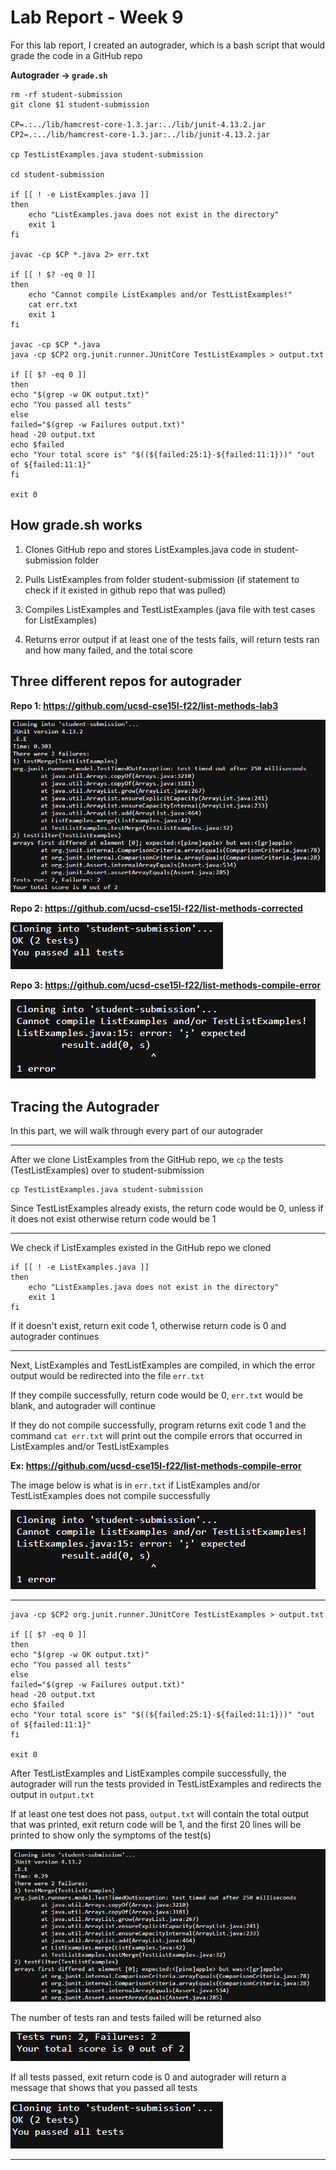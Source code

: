 # Lab Report - Week 9

For this lab report, I created an autograder, which is a bash script that would grade the code in a GitHub repo

**Autograder -> `grade.sh`**

```
rm -rf student-submission
git clone $1 student-submission

CP=.:../lib/hamcrest-core-1.3.jar:../lib/junit-4.13.2.jar
CP2=.:../lib/hamcrest-core-1.3.jar:../lib/junit-4.13.2.jar

cp TestListExamples.java student-submission

cd student-submission

if [[ ! -e ListExamples.java ]]
then
    echo "ListExamples.java does not exist in the directory"
    exit 1
fi

javac -cp $CP *.java 2> err.txt

if [[ ! $? -eq 0 ]]
then
    echo "Cannot compile ListExamples and/or TestListExamples!"
    cat err.txt
    exit 1
fi

javac -cp $CP *.java
java -cp $CP2 org.junit.runner.JUnitCore TestListExamples > output.txt

if [[ $? -eq 0 ]]
then
echo "$(grep -w OK output.txt)"
echo "You passed all tests" 
else
failed="$(grep -w Failures output.txt)"
head -20 output.txt
echo $failed
echo "Your total score is" "$((${failed:25:1}-${failed:11:1}))" "out of ${failed:11:1}"
fi

exit 0
```

## **How grade.sh works**

1. Clones GitHub repo and stores ListExamples.java code in student-submission folder

2. Pulls ListExamples from folder student-submission (if statement to check if it existed in github repo that was pulled)

3. Compiles ListExamples and TestListExamples (java file with test cases for ListExamples)

4. Returns error output if at least one of the tests fails, will return tests ran and how many failed, and the total score

## **Three different repos for autograder**


**Repo 1: https://github.com/ucsd-cse15l-f22/list-methods-lab3**

![](labreport-week9-test1.png)


**Repo 2: https://github.com/ucsd-cse15l-f22/list-methods-corrected**

![](labreport-week9-test2.png)

**Repo 3: https://github.com/ucsd-cse15l-f22/list-methods-compile-error**

![](labreport-week9-test3.png)

## **Tracing the Autograder**

In this part, we will walk through every part of our autograder

-------------------

After we clone ListExamples from the GitHub repo, we `cp` the tests (TestListExamples) over to student-submission

``` 
cp TestListExamples.java student-submission 
```

Since TestListExamples already exists, the return code would be 0, unless if it does not exist otherwise return code would be 1

-------------------

We check if ListExamples existed in the GitHub repo we cloned

```
if [[ ! -e ListExamples.java ]]
then
    echo "ListExamples.java does not exist in the directory"
    exit 1
fi
```

If it doesn't exist, return exit code 1, otherwise return code is 0 and autograder continues

-------------------

Next, ListExamples and TestListExamples are compiled, in which the error output would be redirected into the file `err.txt`

If they compile successfully, return code would be 0, `err.txt` would be blank, and autograder will continue

If they do not compile successfully, program returns exit code 1 and the command `cat err.txt` will print out the compile errors that occurred in ListExamples and/or TestListExamples

**Ex: https://github.com/ucsd-cse15l-f22/list-methods-compile-error**

The image below is what is in `err.txt` if ListExamples and/or TestListExamples does not compile successfully

![](labreport-week9-test3.png)

-----------------------

```
java -cp $CP2 org.junit.runner.JUnitCore TestListExamples > output.txt

if [[ $? -eq 0 ]]
then
echo "$(grep -w OK output.txt)"
echo "You passed all tests" 
else
failed="$(grep -w Failures output.txt)"
head -20 output.txt
echo $failed
echo "Your total score is" "$((${failed:25:1}-${failed:11:1}))" "out of ${failed:11:1}"
fi

exit 0
```

After TestListExamples and ListExamples compile successfully, the autograder will run the tests provided in TestListExamples and redirects the output in `output.txt`

If at least one test does not pass, `output.txt` will contain the total output that was printed, exit return code will be 1, and the first 20 lines will be printed to show only the symptoms of the test(s)

![](labreport-week9-ex1.png)

The number of tests ran and tests failed will be returned also

![](labreport-week9-ex2.png)

If all tests passed, exit return code is 0 and autograder will return a message that shows that you passed all tests

![](labreport-week9-test2.png)

-------------------------